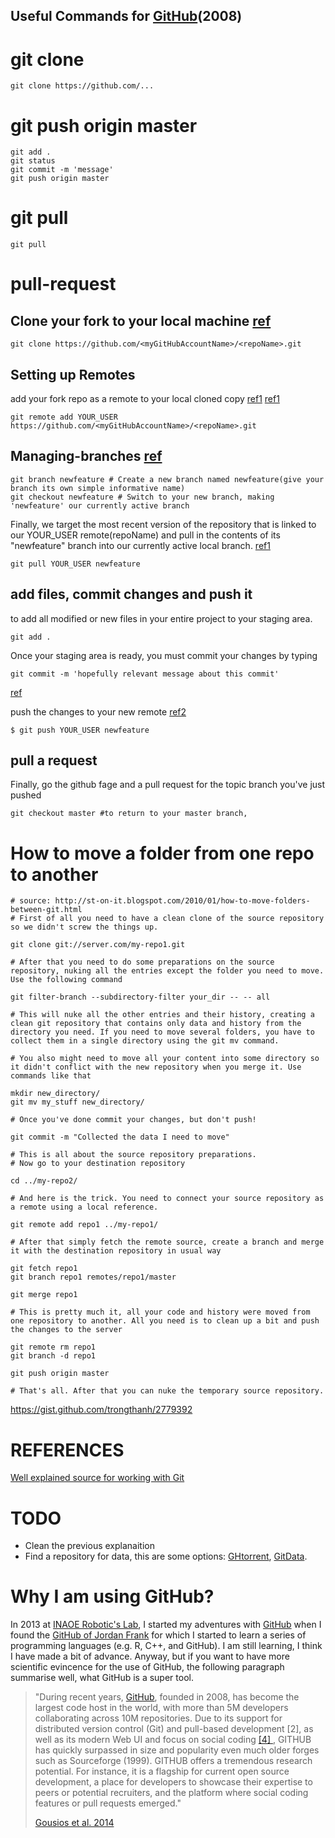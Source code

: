 Useful Commands for [GitHub](https://en.wikipedia.org/wiki/GitHub)(2008)
---




# git clone


```
git clone https://github.com/...
```


# git push origin master

```
git add .  
git status  
git commit -m 'message'
git push origin master
```

# git pull

```
git pull
```


# pull-request


## Clone your fork to your local machine [ref](https://gist.github.com/Chaser324/ce0505fbed06b947d962#creating-a-fork)
```
git clone https://github.com/<myGitHubAccountName>/<repoName>.git
```

## Setting up Remotes
add your fork repo as a remote to your local cloned copy [ref1](https://stackoverflow.com/questions/14906187/how-to-submit-a-pull-request-from-a-cloned-repo)
[ref1](https://github.com/GarageGames/Torque2D/wiki/Cloning-the-repo-and-working-with-Git#3--setting-up-remotes)
```
git remote add YOUR_USER  https://github.com/<myGitHubAccountName>/<repoName>.git
```

## Managing-branches [ref](https://github.com/GarageGames/Torque2D/wiki/Cloning-the-repo-and-working-with-Git#4---managing-branches)

```
git branch newfeature # Create a new branch named newfeature(give your branch its own simple informative name)
git checkout newfeature # Switch to your new branch, making 'newfeature' our currently active branch

```



Finally, we target the most recent version of the repository that is linked to our
YOUR_USER remote(repoName) and pull in the contents of its "newfeature" branch into our currently active local branch.
[ref1](https://github.com/GarageGames/Torque2D/wiki/Cloning-the-repo-and-working-with-Git#4---managing-branches)
```
git pull YOUR_USER newfeature
```


## add files, commit changes and push it


to add all modified or new files in your entire project to your staging area.
```
git add .
```

Once your staging area is ready, you must commit your changes by typing
```
git commit -m 'hopefully relevant message about this commit'
```
[ref](https://github.com/GarageGames/Torque2D/wiki/Cloning-the-repo-and-working-with-Git#5---final-step--adding-files-committing-changes-and-pushing)


push the changes to your new remote
[ref2](https://hub.github.com/)
```
$ git push YOUR_USER newfeature
```



## pull a request
 Finally, go the github fage and a pull request for the topic branch you've just pushed





```
git checkout master #to return to your master branch,
```



# How to move a folder from one repo to another


```
# source: http://st-on-it.blogspot.com/2010/01/how-to-move-folders-between-git.html
# First of all you need to have a clean clone of the source repository so we didn't screw the things up.

git clone git://server.com/my-repo1.git

# After that you need to do some preparations on the source repository, nuking all the entries except the folder you need to move. Use the following command

git filter-branch --subdirectory-filter your_dir -- -- all

# This will nuke all the other entries and their history, creating a clean git repository that contains only data and history from the directory you need. If you need to move several folders, you have to collect them in a single directory using the git mv command.

# You also might need to move all your content into some directory so it didn't conflict with the new repository when you merge it. Use commands like that

mkdir new_directory/
git mv my_stuff new_directory/

# Once you've done commit your changes, but don't push!

git commit -m "Collected the data I need to move"

# This is all about the source repository preparations.
# Now go to your destination repository

cd ../my-repo2/

# And here is the trick. You need to connect your source repository as a remote using a local reference.

git remote add repo1 ../my-repo1/

# After that simply fetch the remote source, create a branch and merge it with the destination repository in usual way

git fetch repo1
git branch repo1 remotes/repo1/master

git merge repo1 

# This is pretty much it, all your code and history were moved from one repository to another. All you need is to clean up a bit and push the changes to the server

git remote rm repo1
git branch -d repo1

git push origin master

# That's all. After that you can nuke the temporary source repository.
```
https://gist.github.com/trongthanh/2779392



# REFERENCES


[Well explained source for working with Git](https://github.com/GarageGames/Torque2D/wiki/Cloning-the-repo-and-working-with-Git)




# TODO

* Clean the previous explanaition
* Find a repository for data, this are some options:
[GHtorrent](http://ghtorrent.org/), [GitData](https://developer.github.com/v3/git/).


# Why I am using GitHub?

In 2013 at [INAOE Robotic's Lab](http://ccc.inaoep.mx/grupos/robotica.php),
I started my adventures with [GitHub](https://en.wikipedia.org/wiki/GitHub)
when I found the [GitHub of Jordan Frank](https://github.com/jwf/tdetools)
for which I started to learn a series of programming languages (e.g. R, C++, and GitHub). I am still learning, I think I have made a bit of advance. Anyway, but if you want to have more scientific evincence for the use of GitHub, the following paragraph summarise well, what GitHub is a super tool.

> "During recent years, [GitHub](https://en.wikipedia.org/wiki/GitHub),
founded in 2008, has become the largest code host in the world, with more
than 5M developers collaborating across 10M repositories.
Due to its support for distributed
version control (Git) and pull-based development [2], as well as
its modern Web UI and focus on social coding [ [4] ](http://www.jsntsay.com/publications/dabbish-cscw2012.pdf),
GITHUB has quickly surpassed
in size and popularity even much older forges such as Sourceforge (1999).
GITHUB offers a tremendous research potential. For instance, it is
a flagship for current open source development, a place for developers to
showcase their expertise to peers or potential recruiters, and
the platform where social coding features or pull requests emerged."
>
> [Gousios et al. 2014](https://bvasiles.github.io/papers/lean-ghtorrent.pdf)
